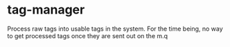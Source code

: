 # tag-manager
Process raw tags into usable tags in the system. For the time being, no way to
get processed tags once they are sent out on the m.q
